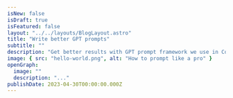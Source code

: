 ```yaml
---
isNew: false
isDraft: true
isFeatured: false
layout: "../../layouts/BlogLayout.astro"
title: "Write better GPT prompts"
subtitle: ""
description: "Get better results with GPT prompt framework we use in Content Genius."
image: { src: "hello-world.png", alt: "How to prompt like a pro" }
openGraph:
  image: ""
  description: "..."
publishDate: 2023-04-30T00:00:00.000Z
---
```


